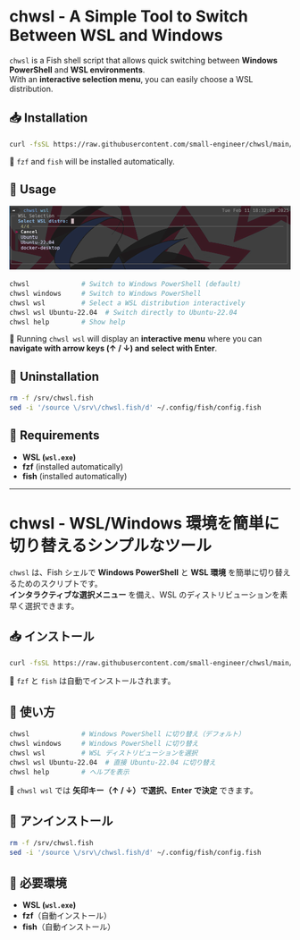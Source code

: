 # chwsl - A Simple Tool to Switch Between WSL and Windows

`chwsl` is a Fish shell script that allows quick switching between **Windows PowerShell** and **WSL environments**.  
With an **interactive selection menu**, you can easily choose a WSL distribution.

## 📥 Installation

```sh
curl -fsSL https://raw.githubusercontent.com/small-engineer/chwsl/main/install.sh | bash
```

🔹 `fzf` and `fish` will be installed automatically.

## 🚀 Usage

[![Use Image](https://github.com/small-engineer/chwsl/blob/main/images/image.png)](https://github.com/small-engineer/chwsl/blob/main/images/image.png)

```sh
chwsl             # Switch to Windows PowerShell (default)
chwsl windows     # Switch to Windows PowerShell
chwsl wsl         # Select a WSL distribution interactively
chwsl wsl Ubuntu-22.04  # Switch directly to Ubuntu-22.04
chwsl help        # Show help
```

🔹 Running `chwsl wsl` will display an **interactive menu** where you can **navigate with arrow keys (↑ / ↓) and select with Enter**.

## 🔄 Uninstallation

```sh
rm -f /srv/chwsl.fish
sed -i '/source \/srv\/chwsl.fish/d' ~/.config/fish/config.fish
```

## 📌 Requirements

- **WSL (`wsl.exe`)**
- **fzf** (installed automatically)
- **fish** (installed automatically)


---

# chwsl - WSL/Windows 環境を簡単に切り替えるシンプルなツール

`chwsl` は、Fish シェルで **Windows PowerShell** と **WSL 環境** を簡単に切り替えるためのスクリプトです。  
**インタラクティブな選択メニュー** を備え、WSL のディストリビューションを素早く選択できます。

## 📥 インストール

```sh
curl -fsSL https://raw.githubusercontent.com/small-engineer/chwsl/main/install.sh | bash
```

🔹 `fzf` と `fish` は自動でインストールされます。

## 🚀 使い方

```sh
chwsl             # Windows PowerShell に切り替え（デフォルト）
chwsl windows     # Windows PowerShell に切り替え
chwsl wsl         # WSL ディストリビューションを選択
chwsl wsl Ubuntu-22.04  # 直接 Ubuntu-22.04 に切り替え
chwsl help        # ヘルプを表示
```

🔹 `chwsl wsl` では **矢印キー（↑ / ↓）で選択、Enter で決定** できます。

## 🔄 アンインストール

```sh
rm -f /srv/chwsl.fish
sed -i '/source \/srv\/chwsl.fish/d' ~/.config/fish/config.fish
```

## 📌 必要環境

- **WSL (`wsl.exe`)**
- **fzf**（自動インストール）
- **fish**（自動インストール）


